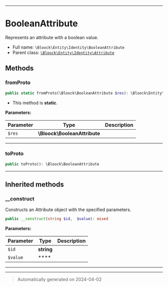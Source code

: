***

# BooleanAttribute

Represents an attribute with a boolean value.



* Full name: `\Bloock\Entity\Identity\BooleanAttribute`
* Parent class: [`\Bloock\Entity\Identity\Attribute`](./Attribute.md)




## Methods


### fromProto



```php
public static fromProto(\Bloock\BooleanAttribute $res): \Bloock\Entity\Identity\BooleanAttribute
```



* This method is **static**.




**Parameters:**

| Parameter | Type | Description |
|-----------|------|-------------|
| `$res` | **\Bloock\BooleanAttribute** |  |





***

### toProto



```php
public toProto(): \Bloock\BooleanAttribute
```












***


## Inherited methods


### __construct

Constructs an Attribute object with the specified parameters.

```php
public __construct(string $id,  $value): mixed
```








**Parameters:**

| Parameter | Type | Description |
|-----------|------|-------------|
| `$id` | **string** |  |
| `$value` | **** |  |





***


***
> Automatically generated on 2024-04-02
